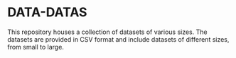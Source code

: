 # DATA-DATAS

This repository houses a collection of datasets of various sizes. The datasets are provided in CSV format and include datasets of different sizes, from small to large.
